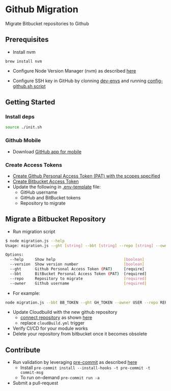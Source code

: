 # Github Migration

Migrate Bitbucket repositories to Github

## Prerequisites

- Install nvm

```shell
brew install nvm
```

- Configure Node Version Manager (nvm) as described [here](https://github.com/AI21Labs/dev-envs/blob/master/docs/nodejs-dev.md#configure-version-manager)

- Configure SSH key in GitHub by clonning [dev-envs](https://github.com/AI21Labs/dev-envs) and running
[config-github.sh script](https://github.com/AI21Labs/dev-envs#github)

## Getting Started

### Install deps

```bash
source ./init.sh
```

### Github Mobile

- Download [GitHub app for mobile](https://github.com/mobile)

### Create Access Tokens

- [Create Github Personal Access Token (PAT) with the scopes specified](https://docs.github.com/en/early-access/enterprise-importer/preparing-to-migrate-with-github-enterprise-importer/managing-access-for-github-enterprise-importer#creating-a-personal-access-token-for-github-enterprise-importer)
- [Create Bitbucket Access Token](https://confluence.atlassian.com/bitbucketserver072/personal-access-tokens-1005335924.html#:~:text=To%20generate%20a%20personal%20access,the%20users%20personal%20tokens%20page.&text=Use%20permissions%20to%20get%20the%20correct%20access%20for%20different%20users.)
- Update the following in [.env-template](./.env-template) file:
  - GitHub username
  - GitHub and BitBucket tokens
  - Repository to migrate

## Migrate a Bitbucket Repository

- Run migration script

```bash
$ node migration.js --help
Usage: migration.js --ght [string] --bbt [string] --repo [string] --owner [string]

Options:
  --help     Show help                              [boolean]
  --version  Show version number                    [boolean]
  --ght      Github Personal Access Token (PAT)     [require]
  --bbt      BitBucket Personal Access Token (PAT)  [required]
  --repo     Repository to migrate                  [required]
  --owner    Github username                        [required]
```
  - For example:

  ```bash
  node migration.js --bbt BB_TOKEN --ght GH_TOKEN --owner USER --repo REPO_NAME
  ```

- Update Cloudbuild with the new github repository
  - [connect repository](https://console.cloud.google.com/cloud-build/triggers;region=global?project=publishing-337912) as shown [here](./resources/update-trigger.mov)
  - replace `cloudBuild.yml` trigger
- Verify CI/CD for your module works
- Delete your repository from bitbucket once it becomes obsolete

## Contribute

- Run validation by leveraging [pre-commit](https://pre-commit.com) as described [here](https://github.com/present-simple/template)
  - Install `pre-commit install --install-hooks -t pre-commit -t commit-msg`
  - To run on-demand `pre-commit run -a`
- Submit a pull-request
